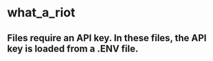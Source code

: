 # what_a_riot

## Files require an API key. In these files, the API key is loaded from a .ENV file.
